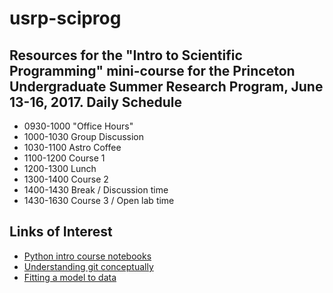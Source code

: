 # usrp-sciprog
Resources for the "Intro to Scientific Programming" mini-course for the Princeton Undergraduate Summer Research Program, June 13-16, 2017. 
Daily Schedule
----------



* 0930-1000 "Office Hours"
* 1000-1030  Group Discussion
* 1030-1100  Astro Coffee
* 1100-1200  Course 1
* 1200-1300  Lunch
* 1300-1400  Course 2
* 1400-1430  Break / Discussion time
* 1430-1630  Course 3 / Open lab time


Links of Interest
------------------

* [Python intro course notebooks](https://github.com/jakevdp/2014_fall_ASTR599/tree/master/notebooks)
* [Understanding git conceptually](https://www.sbf5.com/~cduan/technical/git/)
* [Fitting a model to data](http://arxiv.org/abs/1008.4686)
